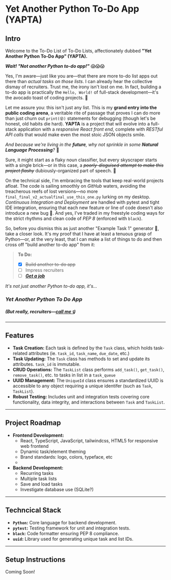 # Yet Another Python To-Do App (YAPTA)

## Intro
Welcome to the To-Do List of To-Do Lists, affectionately dubbed **"Yet Another Python To-Do App" (YAPTA).**

***Wait! "Not another Python to-do app!"*** 😱😱😱

Yes, I'm aware—just like you are—that there are more to-do list apps out there than *actual tasks on those lists*. I can already hear the collective dismay of recruiters. Trust me, the irony isn't lost on me. In fact, building a to-do app is practically the `Hello, World!` of full-stack development—it's the avocado toast of coding projects. 🥑

Let me assure you: this isn't just any list. This is my **grand entry into the public coding arena**, a veritable rite of passage that proves I can do more than just churn out `print(😵)` statements for debugging (though let's be honest, old habits die hard). **YAPTA** is a project that will evolve into a full-stack application with a *responsive React front end*, complete with *RESTful API calls* that would make even the most stoic JSON objects smile.

*And because we're living in the **future**, why not sprinkle in some **Natural Language Processing**?* 🤖

Sure, it might start as a flaky noun classifier, but every skyscraper starts with a single brick—or in this case, a ~~*poorly-disguised attempt to make this project flashy*~~ dubiously-organized part of speech. 🦾

On the technical side, I'm embracing the tools that keep real-world projects afloat. The code is sailing smoothly on *GitHub* waters, avoiding the treacherous reefs of lost versions—no more `final_final_v2_actualfinal_use_this_one.py` lurking on my desktop. *Continuous Integration and Deployment* are handled with pytest and tight IDE integration, ensuring that each new feature or line of code doesn't also introduce a new bug 🐞. And yes, I've traded in my freestyle coding ways for the strict rhythms and clean code of *PEP 8* (enforced with `black`).

So, before you dismiss this as just another "Example Task 1" generator 📒, take a closer look. It's my proof that I have at least a tenuous grasp of Python—or, at the very least, that I can make a list of things to do and then cross off "build another to-do app" from it:

> **To Do:**
>
> - [X] ~~Build another to-do app~~
> - [ ] Impress recruiters
> - [ ] ***[Get a job](mailto:recruiters@cmorman.com"recruiters@cmorman.com")***

*It's not just another Python to-do app, it's...*

### ***Yet Another Python To Do App***

##### (But really, recruiters—[call me 📞](mailto:recruiters@cmorman.com"recruiters@cmorman.com"))

---

## Features

- **Task Creation:** Each task is defined by the `Task` class, which holds task-related attributes (ie. `task_id`, `task_name`, `due_date`, etc.)
- **Task Updating:** The `Task` class has methods to set and update its attributes. `task_id` is immutable.
- **CRUD Operations:** The `TaskList` class performs `add_task()`, `get_task()`, `remove_task()`, etc. to tasks in list in a `task_queue`
- **UUID Management:** The `UniqueId` class ensures a standardized UUID is accessible to any object requiring a unique identifer (such as `Task`, `TaskList`).
- **Robust Testing:** Includes unit and integration tests covering core functionality, data integrity, and interactions between `Task` and `TaskList`.

---

## Project Roadmap

- **Frontend Development:**
  - React, TypeScript, JavaScript, tailwindcss, HTML5 for responsive web frontend
  - Dynamic task/element theming
  - Brand standards: logo, colors, typeface, etc
  - 
- **Backend Development:**
  - Recurring tasks
  - Multiple task lists
  - Save and load tasks
  - Investigate database use (SQLite?)

---

## Techncical Stack

- **`Python`:** Core language for backend development.
- **`pytest`:** Testing framework for unit and integration tests.
- **`black`:** Code formatter ensuring PEP 8 compliance.
- **`uuid`:** Library used for generating unique task and list IDs.
  
---

## Setup Instructions

Coming Soon! 